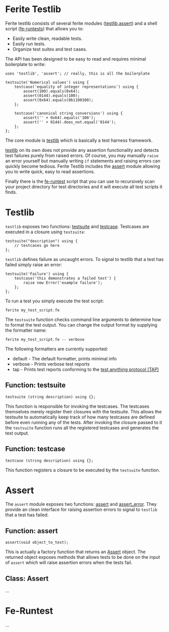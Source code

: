 Ferite Testlib
==============

Ferite testlib consists of several ferite modules ([testlib](#testlib),[assert](#assert))
and a shell script ([fe-runtests](#fe-runtests)) that allows you to:

- Easily write clean, readable tests.
- Easily run tests.
- Organize test suites and test cases.

The API has been designed to be easy to read and requires minimal boilerplate to write:

	uses 'testlib', 'assert'; // really, this is all the boilerplate
	
	testsuite('Numerical values') using {
		testcase('equality of integer representations') using {
			assert(100).equals(0x64);
			assert(0144).equals(100);
			assert(0x64).equals(0b1100100);
		};
		
		testcase('canonical string conversions') using {
			assert('' + 0x64).equals('100');
			assert('' + 0144).does_not.equal('0144');
		};
	};

The core module is [testlib](#testlib) which is basically a test harness framework.

[testlib](#testlib) on its own does not provide any assertion functionality and detects
test failures purely from raised errors. Of course, you may manually `raise` an error
yourself but manually writing `if` statements and raising errors can quickly become
tedious. Ferite Testlib includes the [assert](#assert) module allowing you to write
quick, easy to read assertions.

Finally there is the [fe-runtest](#fe-runtest) script that you can use to recursively
scan your project directory for test directories and it will execute all test scripts
it finds.

# Testlib

`testlib` exposes two functions: [testsuite](#function-testsuite) and
[testcase](#function-testcase). Testcases are executed in a closure using `testsuite`:

    testsuite("description") using {
		// testcases go here
	};

`testlib` defines failure as uncaught errors. To signal to testlib that a test has
failed simply raise an error:

    testsuite('Failure') using {
		testcase('this demonstrates a failed test') {
			raise new Error('example failure');
		};
	};

To run a test you simply execute the test script:

	ferite my_test_script.fe

The `testsuite` function checks command line arguments to determine how to format the
test output. You can change the output format by supplying the formatter name:

	ferite my_test_script.fe -- verbose
	
The following formatters are currently supported:

- default - The default formatter, prints minimal info
- verbose - Prints verbose test reports
- tap - Prints test reports conforming to the [test anything protocol (TAP)](http://testanything.org/)

## Function: testsuite

    testsuite (string description) using {};

This function is responsible for invoking the testcases. The testcases themselves
merely register their closures with the testsuite. This allows the testsuite to
automatically keep track of how many testcases are defined before even running any
of the tests. After invoking the closure passed to it the `testsuite` function runs
all the registered testcases and generates the test output.

## Function: testcase

    testcase (string description) using {};
	
This function registers a closure to be executed by the `testsuite` function.

# Assert

The `assert` module exposes two functions: [assert](#function-assert) and
[assert_error](#function-assert_error). They provide an clean interface for raising
assertion errors to signal to `testlib` that a test has failed.

## Function: assert

    assert(void object_to_test);

This is actually a factory function that returns an [Assert](#class-assert) object. The returned object
exposes methods that allows tests to be done on the input of `assert` which will
raise assertion errors when the tests fail.

## Class: Assert

...

# Fe-Runtest

...
